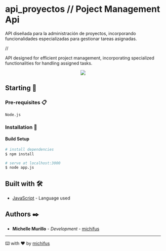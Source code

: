 # api_proyectos // Poject Management Api

API diseñada para la administración de proyectos, incorporando funcionalidades especializadas para gestionar tareas asignadas. 

//

API designed for efficient project management, incorporating specialized functionalities for handling assigned tasks.

<p align="center">
 <img src="https://img.shields.io/badge/Status-Finished-green">  
</p>
   
## Starting 🚀

### Pre-requisites 📋

```
Node.js
```

### Installation 🔧
#### Build Setup

```bash
# install dependencies
$ npm install

# serve at localhost:3000
$ node app.js
```

## Built with 🛠️

* [JavaScript](#) - Language used

## Authors ✒️

* **Michelle Murillo** - *Development* - [michifus](https://github.com/michifus)

---
⌨️ with ❤️ by [michifus](https://github.com/michifus) 
